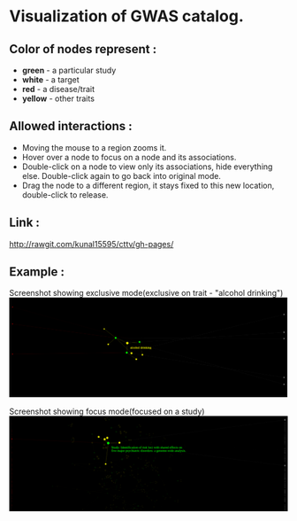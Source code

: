 # Visualization of GWAS catalog.

## Color of nodes represent :
* **green** - a particular study
* **white** - a target
* **red** - a disease/trait
* **yellow** - other traits

## Allowed interactions :
* Moving the mouse to a region zooms it.
* Hover over a node to focus on a node and its associations.
* Double-click on a node to view only its associations, hide everything else. Double-click again to go back into original mode.
* Drag the node to a different region, it stays fixed to this new location, double-click to release.

## Link :
http://rawgit.com/kunal15595/cttv/gh-pages/

## Example :
Screenshot showing exclusive mode(exclusive on trait - "alcohol drinking")
![Associations](associate.png?raw=true "Associations")

Screenshot showing focus mode(focused on a study)
![Associations](study.png?raw=true "Associations")
